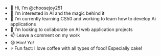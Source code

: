 - 👋 Hi, I’m @choosejoy251
- 👀 I’m interested in AI and the magic behind it
- 🌱 I’m currently learning CS50 and working to learn how to develop Ai applications
- 💞️ I’m looking to collaborate on AI web application projects
- 📫 Leave a comment on my work
- 😄 Him! Yo!
- ⚡ Fun fact: I love coffee with all types of food! Especially cake!

<!---
choosejoy251/choosejoy251 is a ✨ special ✨ repository because its `README.md` (this file) appears on your GitHub profile.
You can click the Preview link to take a look at your changes.
--->
